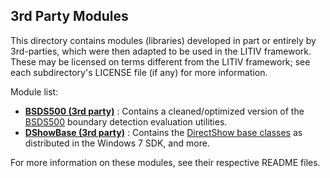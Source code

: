 3rd Party Modules
-----------------
This directory contains modules (libraries) developed in part or entirely by 3rd-parties, which were then adapted to be used in the LITIV framework. These may be licensed on terms different from the LITIV framework; see each subdirectory's LICENSE file (if any) for more information.

Module list:
* [**BSDS500 (3rd party)**](./3rdparty/BSDS500/) : 
Contains a cleaned/optimized version of the [BSDS500](http://www.eecs.berkeley.edu/Research/Projects/CS/vision/grouping/resources.html) boundary detection evaluation utilities.
* [**DShowBase (3rd party)**](./3rdparty/DShowBase/) : Contains the [DirectShow base classes](https://msdn.microsoft.com/en-us/library/windows/desktop/dd375456(v=vs.85).aspx) as distributed in the Windows 7 SDK, and more.

For more information on these modules, see their respective README files.
